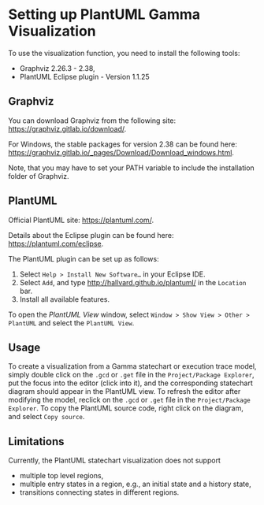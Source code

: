 # Setting up PlantUML Gamma Visualization

To use the visualization function, you need to install the following tools:

* Graphviz 2.26.3 - 2.38,
* PlantUML Eclipse plugin - Version 1.1.25

## Graphviz

You can download Graphviz from the following site: https://graphviz.gitlab.io/download/.

For Windows, the stable packages for version 2.38 can be found here: https://graphviz.gitlab.io/_pages/Download/Download_windows.html.

Note, that you may have to set your PATH variable to include the installation folder of Graphviz.

## PlantUML

Official PlantUML site: https://plantuml.com/.

Details about the Eclipse plugin can be found here: https://plantuml.com/eclipse.

The PlantUML plugin can be set up as follows:
1. Select `Help > Install New Software…` in your Eclipse IDE.
1. Select `Add`, and type http://hallvard.github.io/plantuml/ in the `Location` bar. 
1. Install all available features.

To open the _PlantUML View_ window, select `Window > Show View > Other > PlantUML` and select the `PlantUML View`.

## Usage

To create a visualization from a Gamma statechart or execution trace model, simply double click on the `.gcd` or `.get` file in the `Project/Package Explorer`, put the focus into the editor (click into it), and the corresponding statechart diagram should appear in the PlantUML view. To refresh the editor after modifying the model, reclick on the `.gcd` or `.get` file in the `Project/Package Explorer`. To copy the PlantUML source code, right click on the diagram, and select `Copy source`.

## Limitations

Currently, the PlantUML statechart visualization does not support 

* multiple top level regions,
* multiple entry states in a region, e.g., an initial state and a history state,
* transitions connecting states in different regions.
